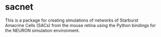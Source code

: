 # sacnet
This is a package for creating simulations of networks of Starburst Amacrine Cells (SACs) from the mouse retina using the Python bindings for the NEURON simulation environment.
